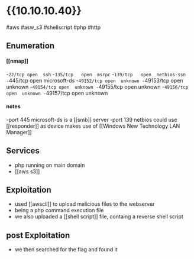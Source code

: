 # {{10.10.10.40}}
#aws #asw_s3 #shellscript #php #http
## Enumeration
#### [[nmap]]
-`22/tcp open  ssh`
-`135/tcp   open  msrpc`
-`139/tcp   open  netbios-ssn
-`445/tcp   open  microsoft-ds
-`49152/tcp open  unknown
-`49153/tcp open  unknown
-`49154/tcp open  unknown
-`49155/tcp open  unknown
-`49156/tcp open  unknown
-`49157/tcp open  unknown


#### notes
-port 445
	microsoft-ds is a [[smb]] server
-port 139 netbios
	could use [[responder]] as device makes use of [[Windows New Technology LAN Manager]]

## Services
- php running on main domain
- [[aws s3]]
## Exploitation
- used [[awscli]] to upload malicious files to the webserver
- being a php command execution file
- we also uploaded a [[shell script]] file, containg a reverse shell script
## post Exploitation
- we then searched for the flag and found it
